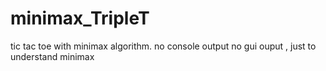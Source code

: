 # minimax_TripleT
tic tac toe with minimax algorithm. no console output no gui ouput , just to understand minimax
